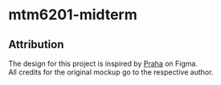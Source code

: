 # mtm6201-midterm
## Attribution

The design for this project is inspired by [Praha](https://www.figma.com/@praha) on Figma.  
All credits for the original mockup go to the respective author.
